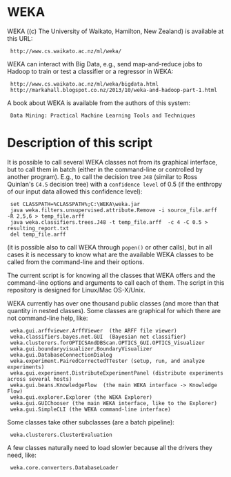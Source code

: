 # WEKA

WEKA ((c) The University of Waikato, Hamilton, New Zealand) is available at this URL:

     http://www.cs.waikato.ac.nz/ml/weka/

WEKA can interact with Big Data, e.g., send map-and-reduce jobs to Hadoop to train or test a classifier or a regressor in WEKA:

     http://www.cs.waikato.ac.nz/ml/weka/bigdata.html
     http://markahall.blogspot.co.nz/2013/10/weka-and-hadoop-part-1.html

A book about WEKA is available from the authors of this system:

     Data Mining: Practical Machine Learning Tools and Techniques

# Description of this script

It is possible to call several WEKA classes not from its graphical interface, but to call them in batch (either in the command-line or controlled by another program). E.g., to call the decision tree `J48` (similar to Ross Quinlan's `C4.5` decision tree) with a `confidence level` of 0.5 (if the enthropy of our input data allowed this confidence level):

     set CLASSPATH=%CLASSPATH%;C:\WEKA\weka.jar
     java weka.filters.unsupervised.attribute.Remove -i source_file.arff  -R 2,5,6 > temp_file.arff
     java weka.classifiers.trees.J48 -t temp_file.arff  -c 4 -C 0.5 > resulting_report.txt
     del temp_file.arff

(it is possible also to call WEKA through `popen()` or other calls), but in all cases it is necessary to know what are the available WEKA classes to be called from the command-line and their options.

The current script is for knowing all the classes that WEKA offers and the command-line options and arguments to call each of them. The script in this repository is designed for Linux/Mac OS-X/Unix.

WEKA currently has over one thousand public classes (and more than that quantity in nested classes). Some classes are graphical for which there are not command-line help, like:

     weka.gui.arffviewer.ArffViewer  (the ARFF file viewer)
     weka.classifiers.bayes.net.GUI  (Bayesian net classifier)
     weka.clusterers.forOPTICSAndDBScan.OPTICS_GUI.OPTICS_Visualizer
     weka.gui.boundaryvisualizer.BoundaryVisualizer
     weka.gui.DatabaseConnectionDialog
     weka.experiment.PairedCorrectedTTester (setup, run, and analyze experiments)
     weka.gui.experiment.DistributeExperimentPanel (distribute experiments across several hosts)
     weka.gui.beans.KnowledgeFlow  (the main WEKA interface -> Knowledge Flow)
     weka.gui.explorer.Explorer (the WEKA Explorer)
     weka.gui.GUIChooser (the main WEKA interface, like to the Explorer)
     weka.gui.SimpleCLI (the WEKA command-line interface)

Some classes take other subclasses (are a batch pipeline):

     weka.clusterers.ClusterEvaluation

A few classes naturally need to load slowler because all the drivers they need, like:

     weka.core.converters.DatabaseLoader

